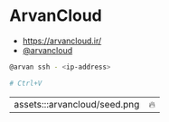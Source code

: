 # ArvanCloud

- https://arvancloud.ir/
- [@arvancloud](./aliases/arvancloud.md)

```bash
@arvan ssh - <ip-address>

# Ctrl+V
```

| | |
|-|-|
| assets:::arvancloud/seed.png | 🔥 |